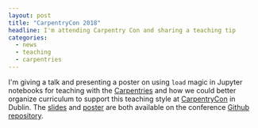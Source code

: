 ```yaml
---
layout: post
title: "CarpentryCon 2018"
headline: I'm attending Carpentry Con and sharing a teaching tip
categories:
  - news
  - teaching
  - carpentries
---
```


I'm giving a talk and presenting a poster on using `load` magic in Jupyter notebooks for teaching with the [Carpentries](https://carpentries.org/) and how we could better organize curriculum to support this teaching style at  [CarpentryCon](http://www.carpentrycon.org/) in Dublin.  The [slides](https://github.com/carpentries/carpentrycon/blob/master/Sessions/2018-05-30/08-Lightning-Talks-Session-2/brown-slides.pdf) and [poster](https://github.com/carpentries/carpentrycon/blob/master/Sessions/2018-05-30/08-Lightning-Talks-Session-2/brown-poster.pdf) are both available on the conference [Github repository](https://github.com/carpentries/carpentrycon).
